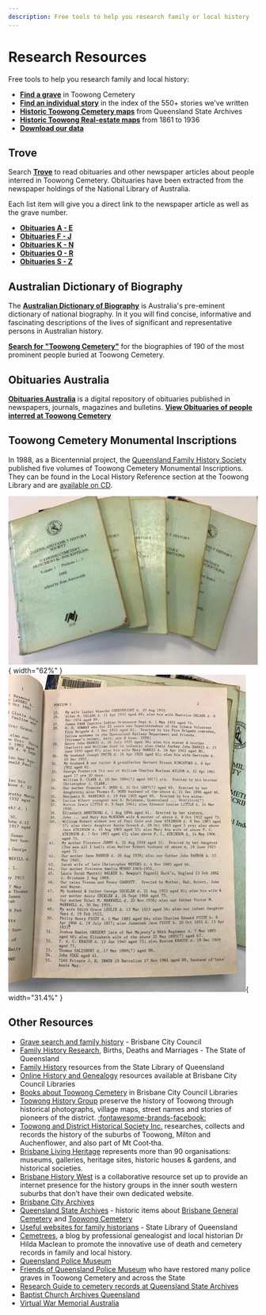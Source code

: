 ```yaml
---
description: Free tools to help you research family or local history 
---
```


# Research Resources

Free tools to help you research family and local history:

- **[Find a grave](find-a-grave.md)** in Toowong Cemetery
- **[Find an individual story](find-a-story.md)** in the index of the 550+ stories we've written
- **[Historic Toowong Cemetery maps](historic-cemetery-maps.md)** from Queensland State Archives
- **[Historic Toowong Real-estate maps](historic-real-estate-maps.md)** from 1861 to 1936
- **[Download our data](data.md)**

## Trove

Search **[Trove](https://trove.nla.gov.au)** to read obituaries and other newspaper articles about people interred in Toowong Cemetery. Obituaries have been extracted from the newspaper holdings of the National Library of Australia. 

Each list item will give you a direct link to the newspaper article as well as the grave number.

- **[Obituaries A - E](https://trove.nla.gov.au/list?id=4457)**
- **[Obituaries F - J](https://trove.nla.gov.au/list?id=4461)**
- **[Obituaries K - N](https://trove.nla.gov.au/list?id=4454)**
- **[Obituaries O - R](https://trove.nla.gov.au/list?id=4453)**
- **[Obituaries S - Z](https://trove.nla.gov.au/list?id=4430)**

## Australian Dictionary of Biography

The **[Australian Dictionary of Biography](https://adb.anu.edu.au/)** is Australia's pre-eminent dictionary of national biography. In it you will find concise, informative and fascinating descriptions of the lives of significant and representative persons in Australian history.

**[Search for "Toowong Cemetery"](https://adb.anu.edu.au/biographies/search/?scope=all&query=Toowong+Cemetery+&x=55&y=11&rs=)** for the biographies of 190 of the most prominent people buried at Toowong Cemetery.

## Obituaries Australia

**[Obituaries Australia](https://oa.anu.edu.au)** is a digital repository of obituaries published in newspapers, journals, magazines and bulletins. **[View Obituaries of people interred at Toowong Cemetery](https://oa.anu.edu.au/obituaries/search/?scope=all&query=Toowong+Cemetery+&x=85&y=18&rs=)**

## Toowong Cemetery Monumental Inscriptions

In 1988, as a Bicentennial project, the [Queensland Family History Society](https://www.qfhs.org.au) published five volumes of Toowong Cemetery Monumental Inscriptions. They can be found in the Local History Reference section at the Toowong Library and are [available on CD](https://www.qfhs.org.au/shop/shop-catalogue/society-publications/cemeteries/qfhscd030/).

![Toowong Cemetery Monumental Inscriptions, 5 Volumes](../assets/toowong-cemetery-monumental-inscriptions.jpg){ width="62%" } ![Toowong Cemetery Monumental Inscriptions, sample page](../assets/toowong-cemetery-monumental-inscriptions-2.jpg){ width="31.4%" }

## Other Resources

- [Grave search and family history](https://www.brisbane.qld.gov.au/community-and-safety/community-support/cemeteries/grave-location-search) - Brisbane City Council
- [Family History Research](https://www.familyhistory.bdm.qld.gov.au), Births, Deaths and Marriages - The State of Queensland
- [Family History](https://www.slq.qld.gov.au/research-collections/family-history) resources from the State Library of Queensland 
- [Online History and Genealogy](https://library-brisbane.ent.sirsidynix.net.au/client/en_AU/eLibCat/?rm=ONLINE+RESOURC0%7C%7C%7C1%7C%7C%7C0%7C%7C%7Ctrue&dt=list#History) resources available at Brisbane City Council Libraries
- [Books about Toowong Cemetery](https://library-brisbane.ent.sirsidynix.net.au/client/en_AU/eLibCat/search/results?qu=Toowong+Cemetery&qf=-ITYPE%09Item+Type%091%3AARCHIVES%09City+Archives+Collection&ac=ITYPE%09Item+Type%091%3ALOC-ST-REF%09Local+Studies+Reference+%7C%7C+1%3AREFERENCE%09Reference+Collection+%7C%7C+1%3ALOCSTUDIES%09Local+Studies+%7C%7C+1%3AARCHIVES%09City+Archives+Collection+%7C%7C+1%3ANONFICTION%09Non-Fiction&ac=ITYPE%09Item+Type%091%3ALOC-ST-REF%09Local+Studies+Reference+%7C%7C+1%3AREFERENCE%09Reference+Collection+%7C%7C+1%3ALOCSTUDIES%09Local+Studies+%7C%7C+1%3AARCHIVES%09City+Archives+Collection+%7C%7C+1%3ANONFICTION%09Non-Fiction) in Brisbane City Council Libraries
- [Toowong History Group](https://www.facebook.com/toowonghistorygroup/) preserve the history of Toowong through historical photographs, village maps, street names and stories of pioneers of the district. [:fontawesome-brands-facebook:](https://www.facebook.com/toowonghistorygroup/)
- [Toowong and District Historical Society Inc.](https://toowonghistory.org.au) researches, collects and records the history of the suburbs of Toowong, Milton and Auchenflower, and also part of Mt Coot‑tha. <!-- [:fontawesome-brands-facebook:](https://www.facebook.com/groups/202090111610987/) -->
- [Brisbane Living Heritage](https://brisbanelivingheritage.org) represents more than 90 organisations: museums, galleries, heritage sites, historic houses & gardens, and historical societies. 
- [Brisbane History West](https://brisbanehistorywest.wordpress.com/) is a collaborative resource set up to provide an internet presence for the history groups in the inner south western suburbs that don’t have their own dedicated website.
- [Brisbane City Archives](https://www.brisbane.qld.gov.au/things-to-see-and-do/council-venues-and-precincts/libraries/facilities-services/brisbane-city-archives)
- [Queensland State Archives](https://www.qld.gov.au/recreation/arts/heritage/archives) - historic items about [Brisbane General Cemetery](https://www.archivessearch.qld.gov.au/search?f[]=keywords&has_digital=false&op[]=AND&open=false&q[]=%22Brisbane%20general%20cemetery%22&sort=relevance) and [Toowong Cemetery](https://www.archivessearch.qld.gov.au/search?f[]=keywords&has_digital=false&op[]=AND&open=false&q[]=%22Toowong%20cemetery%22&sort=relevance)
- [Useful websites for family historians](https://www.slq.qld.gov.au/research-collections/family-history/useful-websites-family-historians) - State Library of Queensland
- [Cemetrees](https://cemetrees.wordpress.com), a blog by professional genealogist and local historian Dr Hilda Maclean to promote the innovative use of death and cemetery records in family and local history. 
- [Queensland Police Museum](https://www.police.qld.gov.au/museum)
- [Friends of Queensland Police Museum](https://www.friendsqpmuseum.com.au) who have restored many police graves in Toowong Cemetery and across the State
- [Research Guide to cemetery records at Queensland State Archives](https://www.publications.qld.gov.au/ckan-publications-attachments-prod/resources/3b2f93a8-3229-4739-bae5-a130fb199cf9/research-guide-to-cemetery-records.pdf)
- [Baptist Church Archives Queensland](https://www.bhsq.org/barq/)
- [Virtual War Memorial Australia](https://vwma.org.au/explore/cemeteries/1788)

<!--
- The [Under the Lino](http://www.underthelino.com.au) community have a [catalogue of research resources](http://www.underthelino.com.au/resources/)
-->